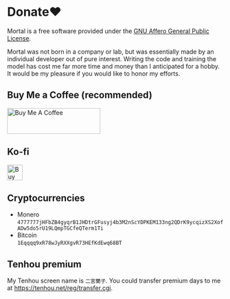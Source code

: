 # Donate❤️
Mortal is a free software provided under the [GNU Affero General Public License](https://github.com/Equim-chan/Mortal/blob/main/LICENSE).

Mortal was not born in a company or lab, but was essentially made by an individual developer out of pure interest. Writing the code and training the model has cost me far more time and money than I anticipated for a hobby. It would be my pleasure if you would like to honor my efforts.

## Buy Me a Coffee (recommended)
<a href="https://www.buymeacoffee.com/equim" target="_blank" rel="noopener"><img src="https://cdn.buymeacoffee.com/buttons/v2/default-yellow.png" alt="Buy Me A Coffee" style="height: 60px !important;width: 217px !important;" ></a>

## Ko-fi
<a href='https://ko-fi.com/G2G7EAWO3' target='_blank' rel="noopener"><img height='36' style='border:0px;height:36px;' src='https://cdn.ko-fi.com/cdn/kofi2.png?v=3' border='0' alt='Buy Me a Coffee at ko-fi.com' /></a>

## Cryptocurrencies
* Monero \
`4777777jHFbZB4gyqrB1JHDtrGFusyj4b3M2nScYDPKEM133ng2QDrK9ycqizXS2XofADw5do5rU19LQmpTGCfeQTerm1Ti`
* Bitcoin \
`1Eqqqq9xR78wJyRXXgvR73HEfKdEwq68BT`

## Tenhou premium
My Tenhou screen name is `二宮蘭子`. You could transfer premium days to me at <https://tenhou.net/reg/transfer.cgi>.
